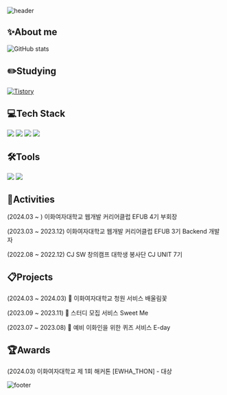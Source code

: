 ![header](https://capsule-render.vercel.app/api?type=soft&color=F9E79F&text=Hi%20I'm%20Hannah%20&fontColor=FDFEFE&fontSize=40&animation=twinkling)

## ✨About me
![GitHub stats](https://github-readme-stats.vercel.app/api?username=hannah0226&count_private=true&show_icons=true&theme=solarized-light)

## ✏️Studying
[![Tistory](https://img.shields.io/badge/Tistory-eb531f?style=flat&logo=Tistory&logoColor=white)](https://hannah-study.tistory.com/)

## 💻Tech Stack
<img src="https://img.shields.io/badge/Java-007396?style=flat&logo=openjdk&logoColor=white"/> <img src="https://img.shields.io/badge/SpringBoot-6DB33F?style=flat&logo=springboot&logoColor=white"/>
<img src="https://img.shields.io/badge/MySQL-4479A1?style=flat&logo=MySQL&logoColor=white"/>
<img src="https://img.shields.io/badge/AWS-232F3E?style=flat&logo=Amazon AWS&logoColor=white"/>

## 🛠️Tools
<img src="https://img.shields.io/badge/Git-F05032?style=flat&logo=Git&logoColor=white"/> <img src="https://img.shields.io/badge/IntelliJ-000000?style=flat&logo=Intellij-IDEA&logoColor=white"/>

## 🔭Activities
(2024.03 ~ )  이화여자대학교 웹개발 커리어클럽 EFUB 4기 부회장

(2023.03 ~ 2023.12) 이화여자대학교 웹개발 커리어클럽 EFUB 3기 Backend 개발자

(2022.08 ~ 2022.12) CJ SW 창의캠프 대학생 봉사단 CJ UNIT 7기

## 📋Projects
(2024.03 ~ 2024.03) 🌸 이화여자대학교 청원 서비스 배울림꽃

(2023.09 ~ 2023.11) 🍭 스터디 모집 서비스 Sweet Me

(2023.07 ~ 2023.08) 🌱 예비 이화인을 위한 퀴즈 서비스 E-day

## 🏆Awards
(2024.03) 이화여자대학교 제 1회 해커톤 [EWHA_THON] - 대상

![footer](https://capsule-render.vercel.app/api?type=wave&color=F9E79F&height=150&section=footer)
